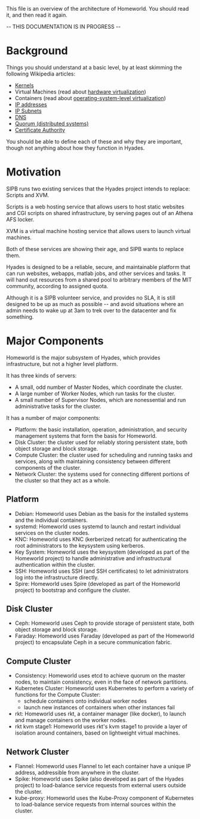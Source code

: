 This file is an overview of the architecture of Homeworld. You should read it, and then read it again.

 -- THIS DOCUMENTATION IS IN PROGRESS --

# Background

Things you should understand at a basic level, by at least skimming the following Wikipedia articles:

 * [Kernels](https://en.wikipedia.org/wiki/Kernel_(operating_system))
 * Virtual Machines (read about [hardware virtualization](https://en.wikipedia.org/wiki/Hardware_virtualization))
 * Containers (read about [operating-system-level virtualization](https://en.wikipedia.org/wiki/Operating-system-level_virtualization))
 * [IP addresses](https://en.wikipedia.org/wiki/IP_address)
 * [IP Subnets](https://en.wikipedia.org/wiki/Subnetwork)
 * [DNS](https://en.wikipedia.org/wiki/Domain_Name_System)
 * [Quorum (distributed systems)](https://en.wikipedia.org/wiki/Quorum_(distributed_computing))
 * [Certificate Authority](https://en.wikipedia.org/wiki/Certificate_authority)

You should be able to define each of these and why they are important, though not anything about how they function in Hyades.

# Motivation

SIPB runs two existing services that the Hyades project intends to replace: Scripts and XVM.

Scripts is a web hosting service that allows users to host static websites and CGI scripts on shared infrastructure, by serving pages out of an Athena AFS locker.

XVM is a virtual machine hosting service that allows users to launch virtual machines.

Both of these services are showing their age, and SIPB wants to replace them.

Hyades is designed to be a reliable, secure, and maintainable platform that can run websites, webapps, matlab jobs, and other services and tasks.
It will hand out resources from a shared pool to arbitrary members of the MIT community, according to assigned quota.

Although it is a SIPB volunteer service, and provides no SLA, it is still designed to be up as much as possible -- and avoid situations where an admin needs to
wake up at 3am to trek over to the datacenter and fix something.

# Major Components

Homeworld is the major subsystem of Hyades, which provides infrastructure, but not a higher level platform.

It has three kinds of servers:

  * A small, odd number of Master Nodes, which coordinate the cluster.
  * A large number of Worker Nodes, which run tasks for the cluster.
  * A small number of Supervisor Nodes, which are nonessential and run administrative tasks for the cluster.

It has a number of major components:

  * Platform: the basic installation, operation, administration, and security management systems that form the basis for Homeworld.
  * Disk Cluster: the cluster used for reliably storing persistent state, both object storage and block storage.
  * Compute Cluster: the cluster used for scheduling and running tasks and services, along with maintaining consistency between different components of the cluster.
  * Network Cluster: the systems used for connecting different portions of the cluster so that they act as a whole.

## Platform

  * Debian: Homeworld uses Debian as the basis for the installed systems and the individual containers.
  * systemd: Homeworld uses systemd to launch and restart individual services on the cluster nodes.
  * KNC: Homeworld uses KNC (kerberized netcat) for authenticating the root administrators to the keysystem using kerberos.
  * Key System: Homeworld uses the keysystem (developed as part of the Homeworld project) to handle administrative and infrastructural authentication within the cluster.
  * SSH: Homeworld uses SSH (and SSH certificates) to let administrators log into the infrastructure directly.
  * Spire: Homeworld uses Spire (developed as part of the Homeworld project) to bootstrap and configure the cluster.

## Disk Cluster

  * Ceph: Homeworld uses Ceph to provide storage of persistent state, both object storage and block storage.
  * Faraday: Homeworld uses Faraday (developed as part of the Homeworld project) to encapsulate Ceph in a secure communication fabric.

## Compute Cluster

  * Consistency: Homeworld uses etcd to achieve quorum on the master nodes, to maintain consistency, even in the face of network partitions.
  * Kubernetes Cluster: Homeworld uses Kubernetes to perform a variety of functions for the Compute Cluster:
    - schedule containers onto individual worker nodes
    - launch new instances of containers when other instances fail
  * rkt: Homeworld uses rkt, a container manager (like docker), to launch and manage containers on the worker nodes.
  * rkt kvm stage1: Homeworld uses rkt's kvm stage1 to provide a layer of isolation around containers, based on lightweight virtual machines.

## Network Cluster

  * Flannel: Homeworld uses Flannel to let each container have a unique IP address, addressible from anywhere in the cluster.
  * Spike: Homeworld uses Spike (also developed as part of the Hyades project) to load-balance service requests from external users outside the cluster.
  * kube-proxy: Homeworld uses the Kube-Proxy component of Kubernetes to load-balance service requests from internal sources within the cluster.
